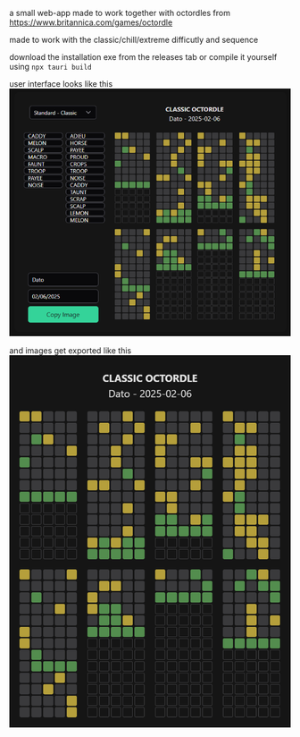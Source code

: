 a small web-app made to work together with octordles from https://www.britannica.com/games/octordle

made to work with the classic/chill/extreme difficutly and sequence

download the installation exe from the releases tab or compile it yourself using `npx tauri build`

user interface looks like this
![alt text](image-1.png)

and images get exported like this
![alt text](image-2.png)


